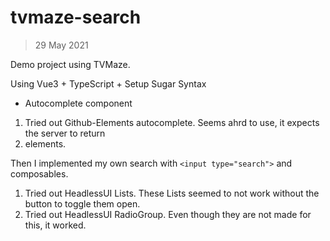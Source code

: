 # tvmaze-search

> 29 May 2021

Demo project using TVMaze.

Using Vue3 + TypeScript + Setup Sugar Syntax

- Autocomplete component
1. Tried out Github-Elements autocomplete. Seems ahrd to use, it expects the server to return <li> elements.

Then I implemented my own search with `<input type="search">` and composables.

1. Tried out HeadlessUI Lists. These Lists seemed to not work without the button to toggle them open.
2. Tried out HeadlessUI RadioGroup. Even though they are not made for this, it worked.
